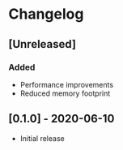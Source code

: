 # Changelog

## [Unreleased]

### Added

* Performance improvements
* Reduced memory footprint

## [0.1.0] - 2020-06-10

* Initial release
